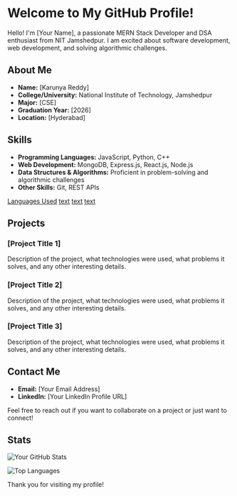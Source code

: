 # Welcome to My GitHub Profile!

Hello! I'm [Your Name], a passionate MERN Stack Developer and DSA enthusiast from NIT Jamshedpur. I am excited about software development, web development, and solving algorithmic challenges.

## About Me

- **Name:** [Karunya Reddy]
- **College/University:** National Institute of Technology, Jamshedpur
- **Major:** [CSE]
- **Graduation Year:** [2026]
- **Location:** [Hyderabad]

## Skills

- **Programming Languages:** JavaScript, Python, C++
- **Web Development:** MongoDB, Express.js, React.js, Node.js
- **Data Structures & Algorithms:** Proficient in problem-solving and algorithmic challenges
- **Other Skills:** Git,  REST APIs

[Languages Used](https://github-readme-stats.vercel.app/api/top-langs/?username=KarunyaReddyJ&layout=compact)
[text](https://github-readme-stats.vercel.app/api?username=KarunyaReddyJ)
[text](https://github-readme-activity-graph.vercel.app/graph?username=KarunyaReddyJ&theme=dracula)
[text](https://github-profile-trophy.vercel.app/?username=KarunyaReddyJ&theme=onedark)
## Projects

### [Project Title 1]
Description of the project, what technologies were used, what problems it solves, and any other interesting details.

### [Project Title 2]
Description of the project, what technologies were used, what problems it solves, and any other interesting details.

### [Project Title 3]
Description of the project, what technologies were used, what problems it solves, and any other interesting details.

## Contact Me

- **Email:** [Your Email Address]
- **LinkedIn:** [Your LinkedIn Profile URL]

Feel free to reach out if you want to collaborate on a project or just want to connect!

## Stats

![Your GitHub Stats](https://github-readme-stats.vercel.app/api?username=your-github-username&show_icons=true&theme=radical)

![Top Languages](https://github-readme-stats.vercel.app/api/top-langs/?username=your-github-username&layout=compact&theme=radical)

Thank you for visiting my profile!
